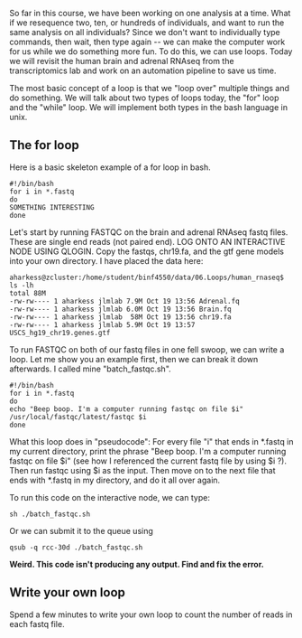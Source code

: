 So far in this course, we have been working on one analysis at a time. What if we resequence two, ten, or hundreds of individuals, and want to run the same analysis on all individuals? Since we don't want to individually type commands, then wait, then type again -- we can make the computer work for us while we do something more fun. To do this, we can use loops. Today we will revisit the human brain and adrenal RNAseq from the transcriptomics lab and work on an automation pipeline to save us time. 

The most basic concept of a loop is that we "loop over" multiple things and do something. We will talk about two types of loops today, the "for" loop and the "while" loop. We will implement both types in the bash language in unix. 

## The for loop

Here is a basic skeleton example of a for loop in bash.

    #!/bin/bash
    for i in *.fastq
    do
    SOMETHING INTERESTING
    done
    

Let's start by running FASTQC on the brain and adrenal RNAseq fastq files. These are single end reads (not paired end). LOG ONTO AN INTERACTIVE NODE USING QLOGIN. Copy the fastqs, chr19.fa, and the gtf gene models into your own directory. I have placed the data here:

    aharkess@zcluster:/home/student/binf4550/data/06.Loops/human_rnaseq$ ls -lh
    total 88M
    -rw-rw---- 1 aharkess jlmlab 7.9M Oct 19 13:56 Adrenal.fq
    -rw-rw---- 1 aharkess jlmlab 6.0M Oct 19 13:56 Brain.fq
    -rw-rw---- 1 aharkess jlmlab  58M Oct 19 13:56 chr19.fa
    -rw-rw---- 1 aharkess jlmlab 5.9M Oct 19 13:57 USCS_hg19_chr19.genes.gtf

To run FASTQC on both of our fastq files in one fell swoop, we can write a loop. Let me show you an example first, then we can break it down afterwards. I called mine "batch_fastqc.sh".

    #!/bin/bash
    for i in *.fastq
    do
    echo "Beep boop. I'm a computer running fastqc on file $i"
    /usr/local/fastqc/latest/fastqc $i
    done

What this loop does in "pseudocode": For every file "i" that ends in *.fastq in my current directory, print the phrase "Beep boop. I'm a computer running fastqc on file $i" (see how I referenced the current fastq file by using $i ?). Then run fastqc using $i as the input. Then move on to the next file that ends with *.fastq in my directory, and do it all over again.

To run this code on the interactive node, we can type:

    sh ./batch_fastqc.sh

Or we can submit it to the queue using 

    qsub -q rcc-30d ./batch_fastqc.sh


**Weird. This code isn't producing any output. Find and fix the error.**

## Write your own loop

Spend a few minutes to write your own loop to count the number of reads in each fastq file.